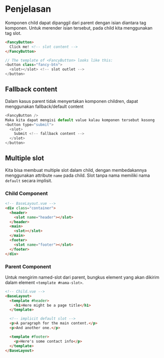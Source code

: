 # Penjelasan

Komponen child dapat dipanggil dari parent dengan isian diantara tag komponen. Untuk merender isian tersebut, pada child kita menggunakan tag slot.

```HTML
<FancyButton>
  Click me! <!-- slot content -->
</FancyButton>
```

```javascript
// The template of <FancyButton> looks like this:
<button class="fancy-btn">
  <slot></slot> <!-- slot outlet -->
</button>
```

## Fallback content

Dalam kasus parent tidak menyertakan komponen children, dapat menggunakan fallback/default content

```javascript
<FancyButton />
Maka kita dapat mengisi default value kalau komponen tersebut kosong
<button type="submit">
  <slot>
    Submit <!-- fallback content -->
  </slot>
</button>
```

## Multiple slot

Kita bisa membuat multiple slot dalam child, dengan membedakannya menggunakan attribute `name` pada child. Slot tanpa nama memiliki nama `default` secara implisit.

### Child Component

```html
<!-- BaseLayout.vue -->
<div class="container">
  <header>
    <slot name="header"></slot>
  </header>
  <main>
    <slot></slot>
  </main>
  <footer>
    <slot name="footer"></slot>
  </footer>
</div>
```

### Parent Component

Untuk mengirim named-slot dari parent, bungkus element yang akan dikirim dalam element `<template #nama-slot>`.

```html
<!-- Child.vue -->
<BaseLayout>
  <template #header>
    <h1>Here might be a page title</h1>
  </template>

  <!-- implicit default slot -->
  <p>A paragraph for the main content.</p>
  <p>And another one.</p>

  <template #footer>
    <p>Here's some contact info</p>
  </template>
</BaseLayout>
```
